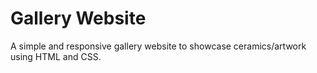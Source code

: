 # Gallery Website  
A simple and responsive gallery website to showcase ceramics/artwork using HTML and CSS.  
